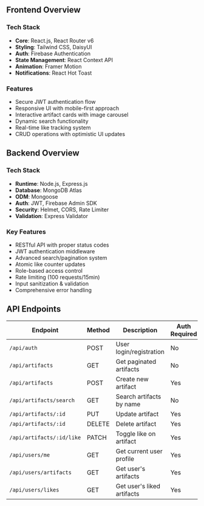## Frontend Overview

### Tech Stack
- **Core**: React.js, React Router v6
- **Styling**: Tailwind CSS, DaisyUI
- **Auth**: Firebase Authentication
- **State Management**: React Context API
- **Animation**: Framer Motion
- **Notifications**: React Hot Toast

### Features
- Secure JWT authentication flow
- Responsive UI with mobile-first approach
- Interactive artifact cards with image carousel
- Dynamic search functionality
- Real-time like tracking system
- CRUD operations with optimistic UI updates

## Backend Overview

### Tech Stack
- **Runtime**: Node.js, Express.js
- **Database**: MongoDB Atlas
- **ODM**: Mongoose
- **Auth**: JWT, Firebase Admin SDK
- **Security**: Helmet, CORS, Rate Limiter
- **Validation**: Express Validator

### Key Features
- RESTful API with proper status codes
- JWT authentication middleware
- Advanced search/pagination system
- Atomic like counter updates
- Role-based access control
- Rate limiting (100 requests/15min)
- Input sanitization & validation
- Comprehensive error handling

## API Endpoints

| Endpoint | Method | Description | Auth Required |
|----------|--------|-------------|---------------|
| `/api/auth` | POST | User login/registration | No |
| `/api/artifacts` | GET | Get paginated artifacts | No |
| `/api/artifacts` | POST | Create new artifact | Yes |
| `/api/artifacts/search` | GET | Search artifacts by name | No |
| `/api/artifacts/:id` | PUT | Update artifact | Yes |
| `/api/artifacts/:id` | DELETE | Delete artifact | Yes |
| `/api/artifacts/:id/like` | PATCH | Toggle like on artifact | Yes |
| `/api/users/me` | GET | Get current user profile | Yes |
| `/api/users/artifacts` | GET | Get user's artifacts | Yes |
| `/api/users/likes` | GET | Get user's liked artifacts | Yes |
